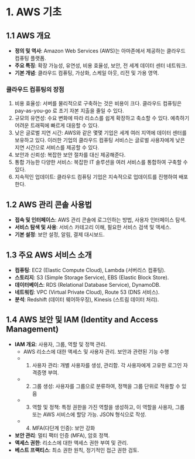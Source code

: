 # 1. AWS 기초

## 1.1 AWS 개요
- **정의 및 역사**: Amazon Web Services (AWS)는 아마존에서 제공하는 클라우드 컴퓨팅 플랫폼.
- **주요 특징**: 확장 가능성, 유연성, 비용 효율성, 보안, 전 세계 데이터 센터 네트워크.
- **기본 개념**: 클라우드 컴퓨팅, 가상화, 스케일 아웃, 리전 및 가용 영역.

### 클라우드 컴퓨팅의 장점
1. 비용 효율성: 서버를 물리적으로 구축하는 것은 비용이 크다. 클라우드 컴퓨팅은 pay-as-you-go 로 초기 자본 지출을 줄일 수 있다.
2. 규모의 유연성: 수요 변화에 따라 리소스를 쉽게 확장하고 축소할 수 있다. 예측하기 어려운 트래픽에 빠르게 대응할 수 있다.
3. 낮은 글로벌 지연 시간: AWS와 같은 몇몇 기업은 세계 여러 지역에 데이터 센터를 보유하고 있다. 이러한 기업의 클라우드 컴퓨팅 서비스는 글로벌 사용자에게 낮은 지연 시간으로 서비스를 제공할 수 있다.
4. 보안과 신뢰성: 복잡한 보안 절차를 대신 제공해준다.
5. 통합 가능한 다양한 서비스: 복잡한 IT 솔루션을 여러 서비스를 통합하여 구축할 수 있다.
6. 지속적인 업데이트: 클라우드 컴퓨팅 기업은 지속적으로 업데이트를 진행하여 배포한다.

## 1.2 AWS 관리 콘솔 사용법
- **접속 및 인터페이스**: AWS 관리 콘솔에 로그인하는 방법, 사용자 인터페이스 탐색.
- **서비스 탐색 및 사용**: 서비스 카테고리 이해, 필요한 서비스 검색 및 액세스.
- **기본 설정**: 보안 설정, 알림, 결제 대시보드.

## 1.3 주요 AWS 서비스 소개
- **컴퓨팅**: EC2 (Elastic Compute Cloud), Lambda (서버리스 컴퓨팅).
- **스토리지**: S3 (Simple Storage Service), EBS (Elastic Block Store).
- **데이터베이스**: RDS (Relational Database Service), DynamoDB.
- **네트워킹**: VPC (Virtual Private Cloud), Route 53 (DNS 서비스).
- **분석**: Redshift (데이터 웨어하우징), Kinesis (스트림 데이터 처리).

## 1.4 AWS 보안 및 IAM (Identity and Access Management)
- **IAM 개요**: 사용자, 그룹, 역할 및 정책 관리.
  - AWS 리소스에 대한 액세스 및 사용자 관리. 보안과 관련된 기능 수행
  - 1. 사용자 관리: 개별 사용자를 생성, 관리함. 각 사용자에게 고유한 로그인 자격증명 부여.
  - 2. 그룹 생성: 사용자를 그룹으로 분류하여, 정책을 그룹 단위로 적용할 수 있음
  - 3. 역할 및 정책: 특정 권한을 가진 역할을 생성하고, 이 역할을 사용자, 그룹 또는 AWS 서비스에 할당 가능. JSON 형식으로 작성.
  - 4. MFA(다단계 인증): 보안 강화
- **보안 관리**: 멀티 팩터 인증 (MFA), 암호 정책.
- **액세스 권한**: 리소스에 대한 액세스 권한 부여 및 관리.
- **베스트 프랙티스**: 최소 권한 원칙, 정기적인 접근 권한 검토.

